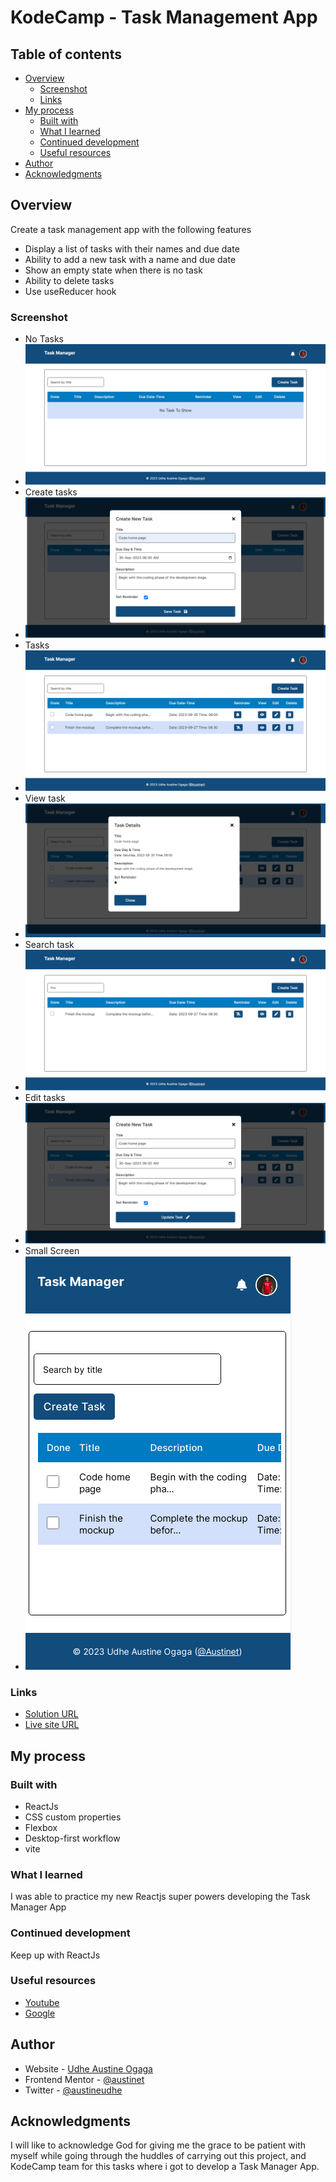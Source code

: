 # KodeCamp - Task Management App

## Table of contents

- [Overview](#overview)
  - [Screenshot](#screenshot)
  - [Links](#links)
- [My process](#my-process)
  - [Built with](#built-with)
  - [What I learned](#what-i-learned)
  - [Continued development](#continued-development)
  - [Useful resources](#useful-resources)
- [Author](#author)
- [Acknowledgments](#acknowledgments)

## Overview

Create a task management app with the following features
- Display a list of tasks with their names and due date
- Ability to add a new task with a name and due date
- Show an empty state when there is no task
- Ability to delete tasks
- Use useReducer hook

### Screenshot
- No Tasks
- ![No Tasks](/screenshots/no-task.png)
- Create tasks
- ![Create task](screenshots/create-task.png)
- Tasks
- ![Tasks](screenshots/tasks.png)
- View task
- ![View task](screenshots/view-task.png)
- Search task
- ![Search tasks](screenshots/search-task.png)
- Edit tasks
- ![Edit task](screenshots/edit-task.png)
- Small Screen
- ![Small Screen](/screenshots/small-screen.PNG)

### Links
- [Solution URL](https://github.com/Austinet/task-management-app.git)
- [Live site URL](https://austinet.github.io/task-management-app/)

## My process

### Built with

- ReactJs
- CSS custom properties
- Flexbox
- Desktop-first workflow
- vite


### What I learned

I was able to practice my new Reactjs super powers developing the Task Manager App

### Continued development

Keep up with ReactJs

### Useful resources

- [ Youtube](https://www.Youtube.com)
- [Google  ](https://www.Google.com) 

## Author

- Website - [Udhe Austine Ogaga](https://Austinet.github.io/portfolio)
- Frontend Mentor - [@austinet](https://www.frontendmentor.io/profile/austinet)
- Twitter - [@austineudhe](https://www.twitter.com/austineudhe)


## Acknowledgments

I will like to acknowledge God for giving me the grace to be patient with myself while going through the huddles of carrying out this project, and KodeCamp team for this tasks where i got to develop a Task Manager App.
